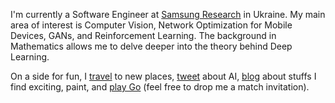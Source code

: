 
I'm currently a Software Engineer at [Samsung Research][srk] in Ukraine.
My main area of interest is Computer Vision, Network Optimization for Mobile Devices, GANs, and Reinforcement Learning.
The background in Mathematics allows me to delve deeper into the theory behind Deep Learning.

On a side for fun, I [travel][travelog] to new places, [tweet][twitter] about AI, [blog][blog] about stuffs I find exciting, paint, and [play Go][ogs] (feel free to drop me a match invitation).

[srk]: https://research.samsung.com/srk
[twitter]: https://twitter.com/chankhavu
[cv]: #
[travelog]: /travelog
[blog]: /articles
[ogs]: https://online-go.com/user/view/178130
[gallery]: #
